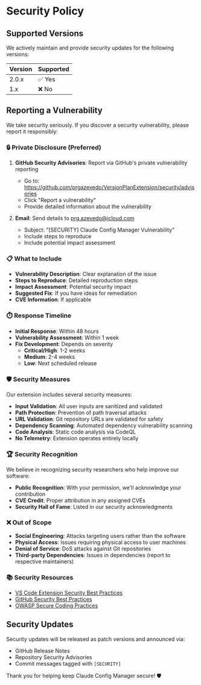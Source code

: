 # Security Policy

## Supported Versions

We actively maintain and provide security updates for the following versions:

| Version | Supported          |
| ------- | ------------------ |
| 2.0.x   | ✅ Yes            |
| 1.x     | ❌ No             |

## Reporting a Vulnerability

We take security seriously. If you discover a security vulnerability, please report it responsibly:

### 🔒 **Private Disclosure (Preferred)**

1. **GitHub Security Advisories**: Report via GitHub's private vulnerability reporting
   - Go to: https://github.com/prgazevedo/VersionPlanExtension/security/advisories
   - Click "Report a vulnerability"
   - Provide detailed information about the vulnerability

2. **Email**: Send details to prg.azevedo@icloud.com
   - Subject: "[SECURITY] Claude Config Manager Vulnerability"
   - Include steps to reproduce
   - Include potential impact assessment

### 📋 **What to Include**

- **Vulnerability Description**: Clear explanation of the issue
- **Steps to Reproduce**: Detailed reproduction steps
- **Impact Assessment**: Potential security impact
- **Suggested Fix**: If you have ideas for remediation
- **CVE Information**: If applicable

### ⏱️ **Response Timeline**

- **Initial Response**: Within 48 hours
- **Vulnerability Assessment**: Within 1 week
- **Fix Development**: Depends on severity
  - **Critical/High**: 1-2 weeks
  - **Medium**: 2-4 weeks  
  - **Low**: Next scheduled release

### 🛡️ **Security Measures**

Our extension includes several security measures:

- **Input Validation**: All user inputs are sanitized and validated
- **Path Protection**: Prevention of path traversal attacks
- **URL Validation**: Git repository URLs are validated for safety
- **Dependency Scanning**: Automated dependency vulnerability scanning
- **Code Analysis**: Static code analysis via CodeQL
- **No Telemetry**: Extension operates entirely locally

### 🏆 **Security Recognition**

We believe in recognizing security researchers who help improve our software:

- **Public Recognition**: With your permission, we'll acknowledge your contribution
- **CVE Credit**: Proper attribution in any assigned CVEs
- **Security Hall of Fame**: Listed in our security acknowledgments

### ❌ **Out of Scope**

- **Social Engineering**: Attacks targeting users rather than the software
- **Physical Access**: Issues requiring physical access to user machines
- **Denial of Service**: DoS attacks against Git repositories
- **Third-party Dependencies**: Issues in dependencies (report to respective maintainers)

### 📚 **Security Resources**

- [VS Code Extension Security Best Practices](https://code.visualstudio.com/api/references/extension-manifest)
- [GitHub Security Best Practices](https://docs.github.com/en/code-security)
- [OWASP Secure Coding Practices](https://owasp.org/www-project-secure-coding-practices-quick-reference-guide/)

## Security Updates

Security updates will be released as patch versions and announced via:
- GitHub Release Notes
- Repository Security Advisories
- Commit messages tagged with `[SECURITY]`

Thank you for helping keep Claude Config Manager secure! 🛡️